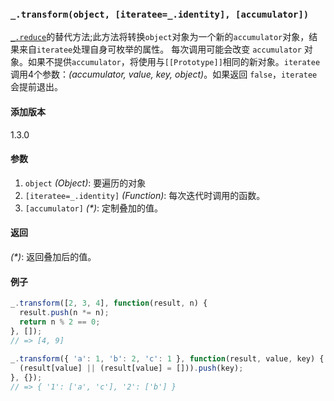 ### `_.transform(object, [iteratee=_.identity], [accumulator])`[​](#_transformobject-iteratee_identity-accumulator "_transformobject-iteratee_identity-accumulator的直接链接")

[`_.reduce`](#reduce)的替代方法;此方法将转换`object`对象为一个新的`accumulator`对象，结果来自`iteratee`处理自身可枚举的属性。 每次调用可能会改变 `accumulator` 对象。如果不提供`accumulator`，将使用与`[[Prototype]]`相同的新对象。`iteratee`调用4个参数：_(accumulator, value, key, object)_。如果返回 `false`，`iteratee` 会提前退出。

#### 添加版本

1.3.0

#### 参数

1.  `object` _(Object)_: 要遍历的对象
2.  `[iteratee=_.identity]` _(Function)_: 每次迭代时调用的函数。
3.  `[accumulator]` _(\*)_: 定制叠加的值。

#### 返回

_(\*)_: 返回叠加后的值。

#### 例子

```js
_.transform([2, 3, 4], function(result, n) {
  result.push(n *= n);
  return n % 2 == 0;
}, []);
// => [4, 9]
 
_.transform({ 'a': 1, 'b': 2, 'c': 1 }, function(result, value, key) {
  (result[value] || (result[value] = [])).push(key);
}, {});
// => { '1': ['a', 'c'], '2': ['b'] }

```